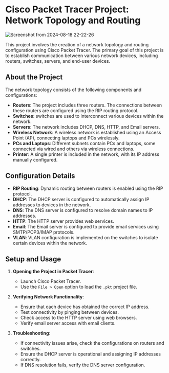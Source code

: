 # Cisco Packet Tracer Project: Network Topology and Routing

![Screenshot from 2024-08-18 22-22-26](https://github.com/user-attachments/assets/54dbfcb4-e2ea-45b6-bb8a-a3348ed004f6)


This project involves the creation of a network topology and routing configuration using Cisco Packet Tracer. The primary goal of this project is to establish communication between various network devices, including routers, switches, servers, and end-user devices.

## About the Project

The network topology consists of the following components and configurations:

- **Routers**: The project includes three routers. The connections between these routers are configured using the RIP routing protocol.
- **Switches**: switches are used to interconnect various devices within the network.
- **Servers**: The network includes DHCP, DNS, HTTP, and Email servers.
- **Wireless Network**: A wireless network is established using an Access Point (AP), connecting laptops and PCs wirelessly.
- **PCs and Laptops**: Different subnets contain PCs and laptops, some connected via wired and others via wireless connections.
- **Printer**: A single printer is included in the network, with its IP address manually configured.

## Configuration Details

- **RIP Routing**: Dynamic routing between routers is enabled using the RIP protocol.
- **DHCP**: The DHCP server is configured to automatically assign IP addresses to devices in the network.
- **DNS**: The DNS server is configured to resolve domain names to IP addresses.
- **HTTP**: The HTTP server provides web services.
- **Email**: The Email server is configured to provide email services using SMTP/POP3/IMAP protocols.
- **VLAN**: VLAN configuration is implemented on the switches to isolate certain devices within the network.

## Setup and Usage

1. **Opening the Project in Packet Tracer**:
   - Launch Cisco Packet Tracer.
   - Use the `File > Open` option to load the `.pkt` project file.

2. **Verifying Network Functionality**:
   - Ensure that each device has obtained the correct IP address.
   - Test connectivity by pinging between devices.
   - Check access to the HTTP server using web browsers.
   - Verify email server access with email clients.

3. **Troubleshooting**:
   - If connectivity issues arise, check the configurations on routers and switches.
   - Ensure the DHCP server is operational and assigning IP addresses correctly.
   - If DNS resolution fails, verify the DNS server configuration.
